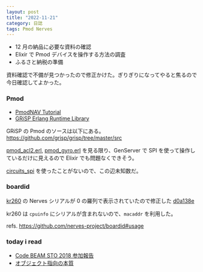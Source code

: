 ```yaml
---
layout: post
title: "2022-11-21"
category: 日誌
tags: Pmod Nerves
---
```


- 12 月の納品に必要な資料の確認
- Elixir で Pmod デバイスを操作する方法の調査
- ふるさと納税の準備

資料確認で不備が見つかったので修正かけた。ぎりぎりになってやると焦るので今日確認してよかった。

### Pmod

- [PmodNAV Tutorial](https://github.com/grisp/grisp/wiki/PmodNAV-Tutorial)
- [GRiSP Erlang Runtime Library](https://hexdocs.pm/grisp/index.html)

GRiSP の Pmod のソースは以下にある。  
https://github.com/grisp/grisp/tree/master/src

[pmod_acl2.erl](https://github.com/grisp/grisp/blob/master/src/pmod_acl2.erl), [pmod_gyro.erl](https://github.com/grisp/grisp/blob/master/src/pmod_gyro.erl) を見る限り、GenServer で SPI を使って操作しているだけに見えるので Elixir でも問題なくできそう。

[circuits_spi](https://github.com/elixir-circuits/circuits_spi) を使ったことがないので、この辺未知数だ。

### boardid

[kr260](https://github.com/b5g-ex/nerves_system_kr260) の Nerves シリアルが 0 の羅列で表示されていたので修正した
[d0a138e](https://github.com/b5g-ex/nerves_system_kr260/commit/d0a138e6a8342bf0d59c9fa9bae266a9af60177d)

kr260 は `cpuinfo` にシリアルが含まれないので、`macaddr` を利用した。

refs. https://github.com/nerves-project/boardid#usage

### today i read

- [Code BEAM STO 2018 参加報告](https://rand.pepabo.com/article/2018/08/20/codebeamsto2018/)
- [オブジェクト指向の本質](https://gihyo.jp/lifestyle/serial/01/software_is_beautiful/0004)

